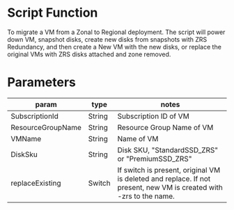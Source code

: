 # Script Function
To migrate a VM from a Zonal to Regional deployment.  The script will power down VM, snapshot disks, create new disks from snapshots with ZRS Redundancy, and then create a New VM with the new disks, or replace the original VMs with ZRS disks attached and zone removed.

# Parameters
param | type | notes
------|------|------
SubscriptionId | String | Subscription ID of VM
ResourceGroupName | String | Resource Group Name of VM
VMName | String | Name of VM
DiskSku | String | Disk SKU, "StandardSSD_ZRS" or "PremiumSSD_ZRS"
replaceExisting | Switch | If switch is present, original VM is deleted and replace.  If not present, new VM is created with -zrs to the name.